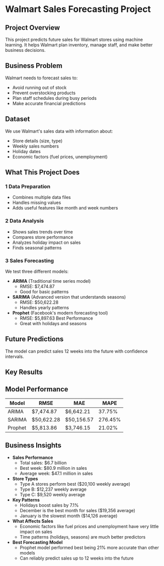 # Walmart Sales Forecasting Project

## Project Overview
This project predicts future sales for Walmart stores using machine learning. It helps Walmart plan inventory, manage staff, and make better business decisions.

## Business Problem
Walmart needs to forecast sales to:

* Avoid running out of stock
* Prevent overstocking products
* Plan staff schedules during busy periods
* Make accurate financial predictions

## Dataset
We use Walmart's sales data with information about:
* Store details (size, type)
* Weekly sales numbers
* Holiday dates
* Economic factors (fuel prices, unemployment)

## What This Project Does
### 1 Data Preparation
* Combines multiple data files
* Handles missing values
* Adds useful features like month and week numbers

### 2 Data Analysis
* Shows sales trends over time
* Compares store performance
* Analyzes holiday impact on sales
* Finds seasonal patterns

### 3 Sales Forecasting
We test three different models:

* **ARIMA** (Traditional time series model)
  * RMSE: $7,474.87
  * Good for basic patterns
* **SARIMA** (Advanced version that understands seasons)
  * RMSE: $50,622.28
  * Handles yearly patterns
* **Prophet** (Facebook's modern forecasting tool)
  * RMSE: $5,897.63 Best Performance
  * Great with holidays and seasons

## Future Predictions
The model can predict sales 12 weeks into the future with confidence intervals.

## Key Results
## Model Performance
|Model |	RMSE |	MAE |	MAPE |
|---------|---------|---------|---------|
|ARIMA |	$7,474.87 |	$6,642.21 |	37.75% |
|SARIMA |	$50,622.28 |	$50,156.57 |	276.45% |
|Prophet |	$5,813.86|	$3,746.15 |	21.02% |

## Business Insights

* **Sales Performance**
  * Total sales: $6.7 billion
  * Best week: $80.9 million in sales
  * Average week: $47.1 million in sales
* **Store Types**
  * Type A stores perform best ($20,100 weekly average)
  * Type B: $12,237 weekly average
  * Type C: $9,520 weekly average
* **Key Patterns**
  * Holidays boost sales by 7.1%
  * December is the best month for sales ($19,356 average)
  * January is the slowest month ($14,126 average)
* **What Affects Sales**
  * Economic factors like fuel prices and unemployment have very little impact on sales
  * Time patterns (holidays, seasons) are much better predictors
* **Best Forecasting Model**
  * Prophet model performed best being 21% more accurate than other models
  * Can reliably predict sales up to 12 weeks into the future
